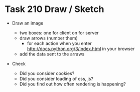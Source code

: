 # Task 210 Draw / Sketch

* Draw an image
	* two boxes: one for client on for server
	* draw arrows (number them)
		* for each action when you enter 	<http://docs.python.org/3/index.html> in your browser
	* add the data sent to the arraws

	
* Check
	* Did you consider cookies?
	* Did you consider loading of css, js? 
	* Did you find out how often rendering is happening?